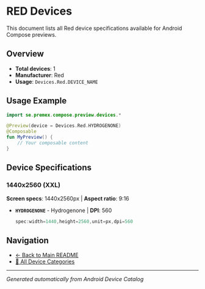# RED Devices

This document lists all Red device specifications available for Android Compose previews.

## Overview

- **Total devices**: 1
- **Manufacturer**: Red
- **Usage**: `Devices.Red.DEVICE_NAME`

## Usage Example

```kotlin
import se.premex.compose.preview.devices.*

@Preview(device = Devices.Red.HYDROGENONE)
@Composable
fun MyPreview() {
    // Your composable content
}
```

## Device Specifications

### 1440x2560 (XXL)

**Screen specs**: 1440x2560px | **Aspect ratio**: 9:16

- **`HYDROGENONE`** - Hydrogenone | **DPI**: 560
  ```kotlin
  spec:width=1440,height=2560,unit=px,dpi=560
  ```

## Navigation

- [← Back to Main README](../../README.md)
- [📱 All Device Categories](../README.md)

---
*Generated automatically from Android Device Catalog*
